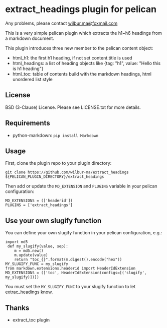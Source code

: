 # extract_headings plugin for pelican

Any problems, please contact wilbur.ma@foxmail.com

This is a very simple pelican plugin which extracts the h1~h6 headings from a markdown document.

This plugin introduces three new member to the pelican content object:
*  html_h1: the first h1 heading, if not set content.title is used
*  html_headings: a list of heading objects like {tag: "h1", value: "Hello this is h1 heading"}
*  html_toc: table of contents build with the markdown headings, html unordered list style

## License

BSD (3-Clause) License. Please see LICENSE.txt for more details.

## Requirements

*  python-markdown: `pip install Markdown`

## Usage

First, clone the plugin repo to your plugin directory:

    git clone https://github.com/wilbur-ma/extract_headings ${PELICAN_PLUGIN_DIRECTORY}/extract_headings

Then add or update the `MD_EXTENSION` and `PLUGINS` variable in your pelican configuration:

    MD_EXTENSIONS = (['headerid'])
    PLUGINS = ['extract_headings']

## Use your own slugify function

You can define your own slugify function in your pelican configuration, e.g.:

    import md5 
     def my_slugify(value, sep):
        m = md5.new()
        m.update(value)
        return "toc_{}".format(m.digest().encode("hex"))
    MY_SLUGIFY_FUNC = my_slugify
    from markdown.extensions.headerid import HeaderIdExtension
    MD_EXTENSIONS = (['toc', HeaderIdExtension(configs=[('slugify', my_slugify)])])

You must set the `MY_SLUGIFY_FUNC` to your slugify function to let extrac_headings know.

## Thanks

*  extract_toc plugin
